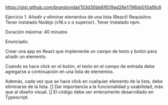 https://gist.github.com/brandovidal/153d30bb6f639ad26e1796bb010af8c8

Ejercicio 1. Añadir y eliminar elementos de una lista (React)
Requisitos: Tener instalado Nodejs (v16.x.x o superior). Tener instalado npm.


Duración máxima: 40 minutos

Enunciado:

Crear una app en React que implemente un campo de texto y botón para añadir un elemento.

Cuando se hace click en el botón, el texto en el campo de entrada debe agregarse a continuación en una lista de elementos.

Además, cada vez que se hace click en cualquier elemento de la lista, debe eliminarse de la lista.
  [] Dar importancia a la funcionalidad y usabilidad, más que al diseño visual.
  [] El código debe ser enteramente desarrollado en Typescript.